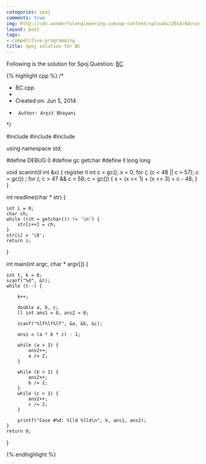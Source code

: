 ```yaml
---
categories: spoj
comments: true
img: http://cdn.wonderfulengineering.com/wp-content/uploads/2014/04/code-wallpaper-6.png
layout: post
tags:
- competitive-programming
title: Spoj solution for BC
---
```


Following is the solution for Spoj Question: [BC](http://www.spoj.com/problems/BC/)

{% highlight cpp %}
/*
 * BC.cpp
 *
 *  Created on: Jun 5, 2014
 *      Author: Arpit Bhayani
 */

#include <cstdio>
#include <cstdlib>
#include <iostream>

using namespace std;

#define DEBUG 0
#define gc getchar
#define ll long long

void scanint(ll int &x) {
	register ll int c = gc();
	x = 0;
	for (; (c < 48 || c > 57); c = gc())
		;
	for (; c > 47 && c < 58; c = gc()) {
		x = (x << 1) + (x << 3) + c - 48;
	}
}

int readline(char * str) {

	int i = 0;
	char ch;
	while ((ch = getchar()) != '\n') {
		str[i++] = ch;
	}
	str[i] = '\0';
	return i;
}

int main(int argc, char * argv[]) {

	int t, k = 0;
	scanf("%d", &t);
	while (t--) {

		k++;

		double a, b, c;
		ll int ans1 = 0, ans2 = 0;

		scanf("%lf%lf%lf", &a, &b, &c);

		ans1 = (a * b * c) - 1;

		while (a > 1) {
			ans2++;
			a /= 2;
		}

		while (b > 1) {
			ans2++;
			b /= 2;
		}
		while (c > 1) {
			ans2++;
			c /= 2;
		}

		printf("Case #%d: %lld %lld\n", k, ans1, ans2);
	}
	return 0;
}

{% endhighlight %}